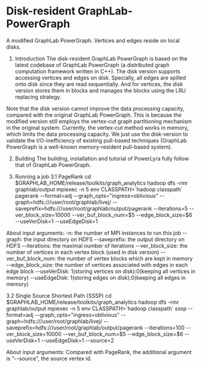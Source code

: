 # Disk-resident GraphLab-PowerGraph
A modified GraphLab PowerGraph. Vertices and edges reside on local disks.

1. Introduction
The disk-resident GraphLab PowerGraph is based on the latest codebase of GraphLab PowerGraph (a distributed graph computation framework written in C++). The disk version supports accessing vertices and edges on disk. Specially, all edges are spilled onto disk since they are read sequentially. And for vertices, the disk version stores them in blocks and manages the blocks using the LRU replacing strategy. 

Note that the disk version cannot improve the data processing capacity, compared with the original GraphLab PowerGraph. This is because the modified version still employs the vertex-cut graph partitioning mechanism in the original system. Currently, the vertex-cut method works in memory, which limits the data processing capacity. We just use the disk-version to validate the I/O-inefficiency of existing pull-based techniques (GraphLab PowerGraph is a well-known memory-resident pull-based system).

2. Building
The building, installation and tutorial of PowerLyra fully follow that of GraphLab PowerGraph.

3. Running a job
3.1 PageRank
cd $GRAPHLAB_HOME/release/toolkits/graph_analytics
hadoop dfs -rmr graphlab/output
mpiexec -n 5 env CLASSPATH=`hadoop classpath` pagerank --format=adj --graph_opts="ingress=oblivious" --graph=hdfs:///user/root/graphlab/livej/ --saveprefix=hdfs:///user/root/graphlab/output/pagerank --iterations=5 --ver_block_size=10000 --ver_buf_block_num=$5 --edge_block_size=$6 --useVerDisk=1 --useEdgeDisk=1

About input arguments:
-n:  the number of MPI instances to run this job
--graph:  the input directory on HDFS
--saveprefix: the output directory on HDFS
--iterations: the maximal number of iterations
--ver_block_size: the number of vertices in each vertex block (used in disk version)
--ver_buf_block_num:  the number of vertex blocks which are kept in memory
--edge_block_size:  the number of vertices associated with edges in each edge block
--useVerDisk:  1(storing vertices on disk):0(keeping all vertices in memory)
--useEdgeDisk:  1(storing edges on disk):0(keeping all edges in memory)

3.2 Single Source Shortest Path (SSSP)
cd $GRAPHLAB_HOME/release/toolkits/graph_analytics
hadoop dfs -rmr graphlab/output
mpiexec -n 5 env CLASSPATH=`hadoop classpath` sssp --format=adj --graph_opts="ingress=oblivious" --graph=hdfs:///user/root/graphlab/livej/ --saveprefix=hdfs:///user/root/graphlab/output/pagerank --iterations=100 --ver_block_size=10000 --ver_buf_block_num=$5 --edge_block_size=$6 --useVerDisk=1 --useEdgeDisk=1 --source=2

About input arguments:
Compared with PageRank, the additional argument is "--source", the source vertex id.
